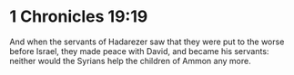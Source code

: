 # 1 Chronicles 19:19

And when the servants of Hadarezer saw that they were put to the worse before Israel, they made peace with David, and became his servants: neither would the Syrians help the children of Ammon any more.